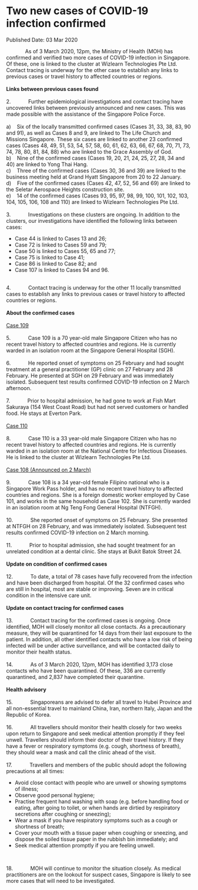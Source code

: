<html>
    <meta http-equiv="Content-Type" content="text/html; charset=utf-8"/>
    <meta charset="utf-8"/>
    <title>Two new cases of COVID-19 infection confirmed</title>
    <body><h1>Two new cases of COVID-19 infection confirmed</h1>
    <p>Published Date: 03 Mar 2020</p> <p>&nbsp; &nbsp; &nbsp; &nbsp; &nbsp; &nbsp; &nbsp;As of 3 March 2020, 12pm, the Ministry of Health (MOH) has confirmed and verified two more cases of COVID-19 infection in Singapore. Of these, one is linked to the cluster at Wizlearn Technologies Pte Ltd. Contact tracing is underway for the other case to establish any links to previous cases or travel history to affected countries or regions.<br><br><strong>Links between previous cases found<br><br></strong>2.&nbsp; &nbsp; &nbsp; &nbsp; &nbsp; &nbsp;&nbsp;Further epidemiological investigations and contact tracing have uncovered links between previously announced and new cases. This was made possible with the assistance of the Singapore Police Force.<br><br>a)&nbsp; &nbsp; Six of the locally transmitted confirmed cases (Cases 31, 33, 38, 83, 90 and 91), as well as Cases 8 and 9, are linked to The Life Church and Missions Singapore. These six cases are linked to another 23 confirmed cases (Cases 48, 49, 51, 53, 54, 57, 58, 60, 61, 62, 63, 66, 67, 68, 70, 71, 73, 74, 78, 80, 81, 84, 88) who are linked to the Grace Assembly of God.<br>b)&nbsp; &nbsp; Nine of the confirmed cases (Cases 19, 20, 21, 24, 25, 27, 28, 34 and 40) are linked to Yong Thai Hang.<br>c)&nbsp; &nbsp; Three of the confirmed cases (Cases 30, 36 and 39) are linked to the business meeting held at Grand Hyatt Singapore from 20 to 22 January.<br>d)&nbsp; &nbsp; Five of the confirmed cases (Cases 42, 47, 52, 56 and 69) are linked to the Seletar Aerospace Heights construction site.<br>e)&nbsp; &nbsp; 14 of the confirmed cases (Cases 93, 95, 97, 98, 99, 100, 101, 102, 103, 104, 105, 106,&nbsp;108 and 110) are linked to Wizlearn Technologies Pte Ltd.<br><br>3.&nbsp; &nbsp; &nbsp; &nbsp; &nbsp; &nbsp;&nbsp;Investigations on these clusters are ongoing. In addition to the clusters, our investigations have identified the following links between cases:</p> <ul><li>Case 44 is linked to Cases 13 and 26;</li><li>Case 72 is linked to Cases 59 and 79; </li><li>Case 50 is linked to Cases 55, 65 and 77; </li><li>Case 75 is linked to Case 41; </li><li>Case 86 is linked to Case 82; and</li><li>Case 107 is linked to Cases 94 and 96.</li></ul><p><br>4.&nbsp; &nbsp; &nbsp; &nbsp; &nbsp; &nbsp;&nbsp;Contact tracing is underway for the other 11 locally transmitted cases to establish any links to previous cases or travel history to affected countries or regions.<br><br><strong>About the confirmed cases<br><br></strong><u>Case 109<br><br></u>5.&nbsp; &nbsp; &nbsp; &nbsp; &nbsp; &nbsp;&nbsp;Case 109 is a 70 year-old male Singapore Citizen who has no recent travel history to affected countries and regions. He is currently warded in an isolation room at the Singapore General Hospital (SGH).<br><br>6.&nbsp; &nbsp; &nbsp; &nbsp; &nbsp; &nbsp;&nbsp;He reported onset of symptoms on 25 February and had sought treatment at a general practitioner (GP) clinic on 27 February and 28 February. He presented at SGH on 29 February and was immediately isolated. Subsequent test results confirmed COVID-19 infection on 2 March afternoon.<br><br>7.&nbsp; &nbsp; &nbsp; &nbsp; &nbsp; &nbsp;&nbsp;Prior to hospital admission, he had gone to work at Fish Mart Sakuraya (154 West Coast Road) but had not served customers or handled food. He stays at Everton Park.<br><br><u>Case 110<br><br></u>8.&nbsp; &nbsp; &nbsp; &nbsp; &nbsp; &nbsp;&nbsp;Case 110 is a 33 year-old male Singapore Citizen who has no recent travel history to affected countries and regions. He is currently warded in an isolation room at the National Centre for Infectious Diseases. He is linked to the cluster at Wizlearn Technologies Pte Ltd.<br><br><u>Case 108 (Announced on 2 March)<br><br></u>9.&nbsp; &nbsp; &nbsp; &nbsp; &nbsp; &nbsp;&nbsp;Case 108 is a 34 year-old female Filipino national who is a Singapore Work Pass holder, and has no recent travel history to affected countries and regions. She is a foreign domestic worker employed by Case 101, and works in the same household as Case 102. She is currently warded in an isolation room at Ng Teng Fong General Hospital (NTFGH).<br><br>10.&nbsp; &nbsp; &nbsp; &nbsp; &nbsp; &nbsp;&nbsp;She reported onset of symptoms on 25 February. She presented at NTFGH on 28 February, and was immediately isolated. Subsequent test results confirmed COVID-19 infection on 2 March morning.<br><br>11.&nbsp; &nbsp; &nbsp; &nbsp; &nbsp; &nbsp;&nbsp;Prior to hospital admission, she had sought treatment for an unrelated condition at a dental clinic. She stays at Bukit Batok Street 24.<br><br><strong>Update on condition of confirmed cases<br><br></strong>12.&nbsp; &nbsp; &nbsp; &nbsp; &nbsp; &nbsp;&nbsp;To date, a total of 78 cases have fully recovered from the infection and have been discharged from hospital. Of the 32 confirmed cases who are still in hospital, most are stable or improving. Seven are in critical condition in the intensive care unit.<br><br><strong>Update on contact tracing for confirmed cases<br><br></strong>13.&nbsp; &nbsp; &nbsp; &nbsp; &nbsp; &nbsp;&nbsp;Contact tracing for the confirmed cases is ongoing. Once identified, MOH will closely monitor all close contacts. As a precautionary measure, they will be quarantined for 14 days from their last exposure to the patient. In addition, all other identified contacts who have a low risk of being infected will be under active surveillance, and will be contacted daily to monitor their health status.<br><br>14.&nbsp; &nbsp; &nbsp; &nbsp; &nbsp; &nbsp;&nbsp;As of 3 March 2020, 12pm, MOH has identified 3,173 close contacts who have been quarantined. Of these, 336 are currently quarantined, and 2,837 have completed their quarantine.<br><br><strong>Health advisory<br><br></strong>15.&nbsp; &nbsp; &nbsp; &nbsp; &nbsp; &nbsp;&nbsp;Singaporeans are advised to defer all travel to Hubei Province and all non-essential travel to mainland China, Iran, northern Italy, Japan and the Republic of Korea.<br><br>16.&nbsp; &nbsp; &nbsp; &nbsp; &nbsp; &nbsp;&nbsp;All travellers should monitor their health closely for two weeks upon return to Singapore and seek medical attention promptly if they feel unwell. Travellers should inform their doctor of their travel history. If they have a fever or respiratory symptoms (e.g. cough, shortness of breath), they should wear a mask and call the clinic ahead of the visit.<br><br>17.&nbsp; &nbsp; &nbsp; &nbsp; &nbsp; &nbsp;&nbsp;Travellers and members of the public should adopt the following precautions at all times:</p> <ul><li>Avoid close contact with people who are unwell or showing symptoms of illness; </li><li>Observe good personal hygiene; </li><li>Practise frequent hand washing with soap (e.g. before handling food or eating, after going to toilet, or when hands are dirtied by respiratory secretions after coughing or sneezing); </li><li>Wear a mask if you have respiratory symptoms such as a cough or shortness of breath; </li><li>Cover your mouth with a tissue paper when coughing or sneezing, and dispose the soiled tissue paper in the rubbish bin immediately; and </li><li>Seek medical attention promptly if you are feeling unwell.<p>&nbsp;</p></li></ul> <p>18.&nbsp; &nbsp; &nbsp; &nbsp; &nbsp; &nbsp;&nbsp;MOH will continue to monitor the situation closely. As medical practitioners are on the lookout for suspect cases, Singapore is likely to see more cases that will need to be investigated. </p></body>
</html>